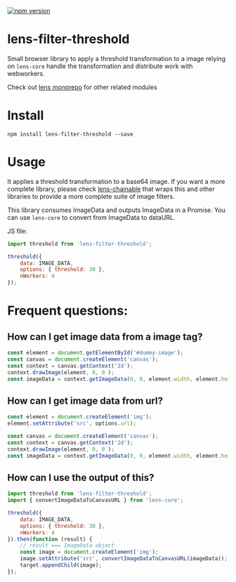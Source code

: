 [![npm version](https://badge.fury.io/js/lens-filter-threshold.svg)](https://badge.fury.io/js/lens-filter-threshold)

# lens-filter-threshold

Small browser library to apply a threshold transformation to a image relying on `lens-core` handle the transformation and distribute work with webworkers.

Check out [lens monorepo](https://github.com/canastro/lens) for other related modules

# Install

```
npm install lens-filter-threshold --save
```

# Usage
It applies a threshold transformation to a base64 image. If you want a more complete library, please check [lens-chainable](https://www.npmjs.com/package/lens-chainable) that wraps this and other libraries to provide a more complete suite of image filters.

This library consumes ImageData and outputs ImageData in a Promise. You can use `lens-core` to convert from ImageData to dataURL.

JS file:
```js
import threshold from 'lens-filter-threshold';

threshold({
    data: IMAGE_DATA, 
    options: { threshold: 30 }, 
    nWorkers: 4
});
```

# Frequent questions:
## How can I get image data from a image tag?

```js
const element = document.getElementById('#dummy-image');
const canvas = document.createElement('canvas');
const context = canvas.getContext('2d');
context.drawImage(element, 0, 0 );
const imageData = context.getImageData(0, 0, element.width, element.height);
```

## How can I get image data from url?

```js
const element = document.createElement('img');
element.setAttribute('src', options.url);

const canvas = document.createElement('canvas');
const context = canvas.getContext('2d');
context.drawImage(element, 0, 0 );
const imageData = context.getImageData(0, 0, element.width, element.height);
```

## How can I use the output of this?

```js
import threshold from 'lens-filter-threshold';
import { convertImageDataToCanvasURL } from 'lens-core';

threshold({
    data: IMAGE_DATA, 
    options: { threshold: 30 }, 
    nWorkers: 4
}).then(function (result) {
    // result === ImageData object
    const image = document.createElement('img');
    image.setAttribute('src', convertImageDataToCanvasURL(imageData));
    target.appendChild(image);
});
```

